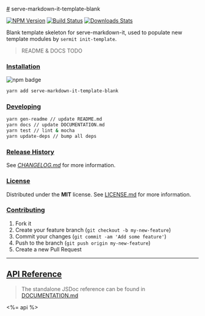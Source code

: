 [#](#.md) serve-markdown-it-template-blank

[![NPM Version][npm-image]][npm-url]
[![Build Status][travis-image]][travis-url]
[![Downloads Stats][npm-downloads]][npm-url]

Blank template skeleton for serve-markdown-it, used to populate new template
modules by `sermit init-template`.

> README & DOCS TODO

### [Installation](#installation)
![npm badge](https://nodei.co/npm/serve-markdown-it.png?downloads=true&downloadRank=true&stars=true)

```bash
yarn add serve-markdown-it-template-blank
```

### [Developing](#developing)

```bash
yarn gen-readme // update README.md
yarn docs // update DOCUMENTATION.md
yarn test // lint & mocha
yarn update-deps // bump all deps
```

### [Release History](#release_history)

See *[CHANGELOG.md](CHANGELOG.md)* for more information.

### [License](#license)

Distributed under the **MIT** license. See [LICENSE.md](LICENSE.md) for more information.

### [Contributing](#contributing)

1. Fork it
2. Create your feature branch (`git checkout -b my-new-feature`)
3. Commit your changes (`git commit -am 'Add some feature'`)
4. Push to the branch (`git push origin my-new-feature`)
5. Create a new Pull Request

---

## [API Reference](#api_reference)

> The standalone JSDoc reference can be found in [DOCUMENTATION.md](DOCUMENTATION.md)

<%= api %>

<!-- Markdown link & img dfn's -->
[npm-image]: https://img.shields.io/npm/v/serve-markdown-it-template-blank.svg?style=flat-square
[npm-url]: https://npmjs.org/package/serve-markdown-it-template-blank
[npm-downloads]: https://img.shields.io/npm/dm/serve-markdown-it-template-blank.svg?style=flat-square
[travis-image]: https://img.shields.io/travis/f3rno/serve-markdown-it-template-blank/master.svg?style=flat-square
[travis-url]: https://travis-ci.org/f3rno/serve-markdown-it-template-blank

